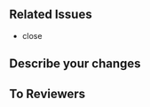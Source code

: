 ## Related Issues
<!-- - close 뒤에 이슈 달아주기 -->
- close
## Describe your changes
<!-- 작업내용을 적어주세요 -->

## To Reviewers
<!-- 리뷰어에게 남기는 참고사항을 적어주세요 -->

